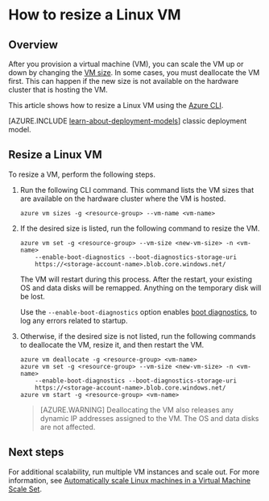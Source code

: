 <properties
   pageTitle="How to resize a Linux VM | Microsoft Azure"
   description="How to scale up or scale down a Linux virtual machine, by changing the VM size."
   services="virtual-machines-linux"
   documentationCenter="na"
   authors="mikewasson"
   manager="roshar"
   editor=""
   tags=""/>

<tags
   ms.service="virtual-machines-linux"
   ms.devlang="na"
   ms.topic="article"
   ms.tgt_pltfrm="na"
   ms.workload="infrastructure-services"
   ms.date="05/16/2016"
   ms.author="mikewasson"/>


# How to resize a Linux VM

## Overview 

After you provision a virtual machine (VM), you can scale the VM up or down by changing the [VM size][vm-sizes]. In some cases, you must deallocate the VM first. This can happen if the new size is not available on the hardware cluster that is hosting the VM.

This article shows how to resize a Linux VM using the [Azure CLI][azure-cli].

[AZURE.INCLUDE [learn-about-deployment-models](../../includes/learn-about-deployment-models-rm-include.md)] classic deployment model.


## Resize a Linux VM 

To resize a VM, perform the following steps.

1. Run the following CLI command. This command lists the VM sizes that are available on the hardware cluster where the VM is hosted.

    ```
    azure vm sizes -g <resource-group> --vm-name <vm-name>
    ```

2. If the desired size is listed, run the following command to resize the VM.

    ```
    azure vm set -g <resource-group> --vm-size <new-vm-size> -n <vm-name>  
        --enable-boot-diagnostics --boot-diagnostics-storage-uri
        https://<storage-account-name>.blob.core.windows.net/ 
    ```

    The VM will restart during this process. After the restart, your existing OS and data disks will be remapped. Anything on the temporary disk will be lost.

    Use the `--enable-boot-diagnostics` option enables [boot diagnostics][boot-diagnostics], to log any errors related to startup.

3. Otherwise, if the desired size is not listed, run the following commands to deallocate the VM, resize it, and then restart the VM.

    ```
    azure vm deallocate -g <resource-group> <vm-name>
    azure vm set -g <resource-group> --vm-size <new-vm-size> -n <vm-name>  
        --enable-boot-diagnostics --boot-diagnostics-storage-uri
        https://<storage-account-name>.blob.core.windows.net/ 
    azure vm start -g <resource-group> <vm-name>
    ```

   > [AZURE.WARNING] Deallocating the VM also releases any dynamic IP addresses assigned to the VM. The OS and data disks are not affected.
   
## Next steps

For additional scalability, run multiple VM instances and scale out. For more information, see [Automatically scale Linux machines in a Virtual Machine Scale Set][scale-set]. 

<!-- links -->
   
[azure-cli]: ../xplat-cli-install.md
[boot-diagnostics]: https://azure.microsoft.com/en-us/blog/boot-diagnostics-for-virtual-machines-v2/
[scale-set]: ../virtual-machine-scale-sets/virtual-machine-scale-sets-linux-autoscale.md 
[vm-sizes]: virtual-machines-linux-sizes.md
